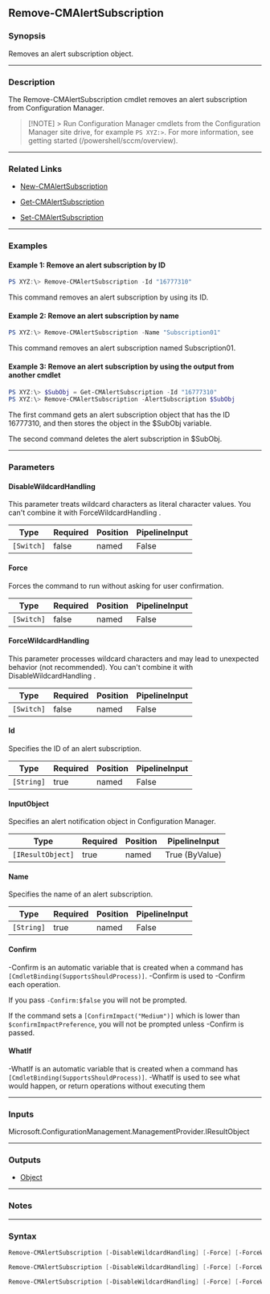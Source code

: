 Remove-CMAlertSubscription
--------------------------




### Synopsis
Removes an alert subscription object.



---


### Description

The Remove-CMAlertSubscription cmdlet removes an alert subscription from Configuration Manager.



> [!NOTE] > Run Configuration Manager cmdlets from the Configuration Manager site drive, for example `PS XYZ:>`. For more information, see getting started (/powershell/sccm/overview).



---


### Related Links
* [New-CMAlertSubscription](New-CMAlertSubscription)



* [Get-CMAlertSubscription](Get-CMAlertSubscription)



* [Set-CMAlertSubscription](Set-CMAlertSubscription)





---


### Examples
#### Example 1: Remove an alert subscription by ID
```PowerShell
PS XYZ:\> Remove-CMAlertSubscription -Id "16777310"
```
This command removes an alert subscription by using its ID.
#### Example 2: Remove an alert subscription by name
```PowerShell
PS XYZ:\> Remove-CMAlertSubscription -Name "Subscription01"
```
This command removes an alert subscription named Subscription01.
#### Example 3: Remove an alert subscription by using the output from another cmdlet
```PowerShell
PS XYZ:\> $SubObj = Get-CMAlertSubscription -Id "16777310"
PS XYZ:\> Remove-CMAlertSubscription -AlertSubscription $SubObj
```
The first command gets an alert subscription object that has the ID 16777310, and then stores the object in the $SubObj variable.


The second command deletes the alert subscription in $SubObj.


---


### Parameters
#### **DisableWildcardHandling**

This parameter treats wildcard characters as literal character values. You can't combine it with ForceWildcardHandling .






|Type      |Required|Position|PipelineInput|
|----------|--------|--------|-------------|
|`[Switch]`|false   |named   |False        |



#### **Force**

Forces the command to run without asking for user confirmation.






|Type      |Required|Position|PipelineInput|
|----------|--------|--------|-------------|
|`[Switch]`|false   |named   |False        |



#### **ForceWildcardHandling**

This parameter processes wildcard characters and may lead to unexpected behavior (not recommended). You can't combine it with DisableWildcardHandling .






|Type      |Required|Position|PipelineInput|
|----------|--------|--------|-------------|
|`[Switch]`|false   |named   |False        |



#### **Id**

Specifies the ID of an alert subscription.






|Type      |Required|Position|PipelineInput|
|----------|--------|--------|-------------|
|`[String]`|true    |named   |False        |



#### **InputObject**

Specifies an alert notification object in Configuration Manager.






|Type             |Required|Position|PipelineInput |
|-----------------|--------|--------|--------------|
|`[IResultObject]`|true    |named   |True (ByValue)|



#### **Name**

Specifies the name of an alert subscription.






|Type      |Required|Position|PipelineInput|
|----------|--------|--------|-------------|
|`[String]`|true    |named   |False        |



#### **Confirm**
-Confirm is an automatic variable that is created when a command has ```[CmdletBinding(SupportsShouldProcess)]```.
-Confirm is used to -Confirm each operation.

If you pass ```-Confirm:$false``` you will not be prompted.


If the command sets a ```[ConfirmImpact("Medium")]``` which is lower than ```$confirmImpactPreference```, you will not be prompted unless -Confirm is passed.

#### **WhatIf**
-WhatIf is an automatic variable that is created when a command has ```[CmdletBinding(SupportsShouldProcess)]```.
-WhatIf is used to see what would happen, or return operations without executing them


---


### Inputs
Microsoft.ConfigurationManagement.ManagementProvider.IResultObject





---


### Outputs
* [Object](https://learn.microsoft.com/en-us/dotnet/api/System.Object)






---


### Notes




---


### Syntax
```PowerShell
Remove-CMAlertSubscription [-DisableWildcardHandling] [-Force] [-ForceWildcardHandling] -Id <String> [-Confirm] [-WhatIf] [<CommonParameters>]
```
```PowerShell
Remove-CMAlertSubscription [-DisableWildcardHandling] [-Force] [-ForceWildcardHandling] -InputObject <IResultObject> [-Confirm] [-WhatIf] [<CommonParameters>]
```
```PowerShell
Remove-CMAlertSubscription [-DisableWildcardHandling] [-Force] [-ForceWildcardHandling] -Name <String> [-Confirm] [-WhatIf] [<CommonParameters>]
```
